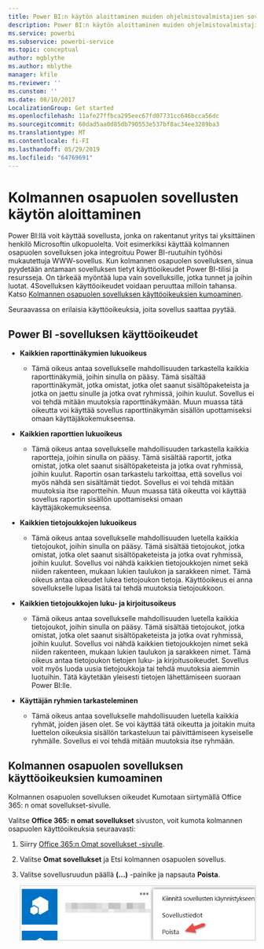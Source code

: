 ```yaml
---
title: Power BI:n käytön aloittaminen muiden ohjelmistovalmistajien sovellusten kanssa
description: Power BI:n käytön aloittaminen muiden ohjelmistovalmistajien sovellusten kanssa
ms.service: powerbi
ms.subservice: powerbi-service
ms.topic: conceptual
author: mgblythe
ms.author: mblythe
manager: kfile
ms.reviewer: ''
ms.cunstom: ''
ms.date: 08/10/2017
LocalizationGroup: Get started
ms.openlocfilehash: 11afe27ffbca295eec67fd07731cc646bcca56dc
ms.sourcegitcommit: 60dad5aa0d85db790553e537bf8ac34ee3289ba3
ms.translationtype: MT
ms.contentlocale: fi-FI
ms.lasthandoff: 05/29/2019
ms.locfileid: "64769691"
---
```

# <a name="get-started-with-third-party-apps"></a>Kolmannen osapuolen sovellusten käytön aloittaminen

Power BI:llä voit käyttää sovellusta, jonka on rakentanut yritys tai yksittäinen henkilö Microsoftin ulkopuolelta. Voit esimerkiksi käyttää kolmannen osapuolen sovelluksen joka integroituu Power BI-ruutuihin työhösi mukautettuja WWW-sovellus. Kun kolmannen osapuolen sovelluksen, sinua pyydetään antamaan sovelluksen tietyt käyttöoikeudet Power BI-tilisi ja resursseja. On tärkeää myöntää lupa vain sovelluksille, jotka tunnet ja joihin luotat. 4Sovelluksen käyttöoikeudet voidaan peruuttaa milloin tahansa. Katso [Kolmannen osapuolen sovelluksen käyttöoikeuksien kumoaminen](#revoke).

Seuraavassa on erilaisia käyttöoikeuksia, joita sovellus saattaa pyytää.

## <a name="power-bi-app-permissions"></a>Power BI -sovelluksen käyttöoikeudet

* **Kaikkien raporttinäkymien lukuoikeus**
  
  * Tämä oikeus antaa sovellukselle mahdollisuuden tarkastella kaikkia raporttinäkymiä, joihin sinulla on pääsy. Tämä sisältää raporttinäkymät, jotka omistat, jotka olet saanut sisältöpaketeista ja jotka on jaettu sinulle ja jotka ovat ryhmissä, joihin kuulut. Sovellus ei voi tehdä mitään muutoksia raporttinäkymään. Muun muassa tätä oikeutta voi käyttää sovellus raporttinäkymän sisällön upottamiseksi omaan käyttäjäkokemukseensa.

* **Kaikkien raporttien lukuoikeus**
  
  * Tämä oikeus antaa sovellukselle mahdollisuuden tarkastella kaikkia raportteja, joihin sinulla on pääsy. Tämä sisältää raportit, jotka omistat, jotka olet saanut sisältöpaketeista ja jotka ovat ryhmissä, joihin kuulut. Raportin osan tarkastelu tarkoittaa, että sovellus voi myös nähdä sen sisältämät tiedot. Sovellus ei voi tehdä mitään muutoksia itse raportteihin. Muun muassa tätä oikeutta voi käyttää sovellus raportin sisällön upottamiseksi omaan käyttäjäkokemukseensa.

* **Kaikkien tietojoukkojen lukuoikeus**
  
  * Tämä oikeus antaa sovellukselle mahdollisuuden luetella kaikkia tietojoukot, joihin sinulla on pääsy. Tämä sisältää tietojoukot, jotka omistat, jotka olet saanut sisältöpaketeista ja jotka ovat ryhmissä, joihin kuulut. Sovellus voi nähdä kaikkien tietojoukkojen nimet sekä niiden rakenteen, mukaan lukien taulukon ja sarakkeen nimet. Tämä oikeus antaa oikeudet lukea tietojoukon tietoja. Käyttöoikeus ei anna sovellukselle lupaa lisätä tai tehdä muutoksia tietojoukkoon.
* **Kaikkien tietojoukkojen luku- ja kirjoitusoikeus**
  
  * Tämä oikeus antaa sovellukselle mahdollisuuden luetella kaikkia tietojoukot, joihin sinulla on pääsy. Tämä sisältää tietojoukot, jotka omistat, jotka olet saanut sisältöpaketeista ja jotka ovat ryhmissä, joihin kuulut. Sovellus voi nähdä kaikkien tietojoukkojen nimet sekä niiden rakenteen, mukaan lukien taulukon ja sarakkeen nimet. Tämä oikeus antaa tietojoukon tietojen luku- ja kirjoitusoikeudet. Sovellus voit myös luoda uusia tietojoukkoja tai tehdä muutoksia aiemmin luotuihin. Tätä käytetään yleisesti tietojen lähettämiseen suoraan Power BI:lle.

* **Käyttäjän ryhmien tarkasteleminen**
  
  * Tämä oikeus antaa sovellukselle mahdollisuuden luetella kaikkia ryhmät, joiden jäsen olet. Se voi käyttää tätä oikeutta ja joitakin muita luettelon oikeuksia sisällön tarkasteluun tai päivittämiseen kyseiselle ryhmälle. Sovellus ei voi tehdä mitään muutoksia itse ryhmään.

<a name="revoke"/>

## <a name="revoke-third-party-app-permissions"></a>Kolmannen osapuolen sovelluksen käyttöoikeuksien kumoaminen

Kolmannen osapuolen sovelluksen oikeudet Kumotaan siirtymällä Office 365: n omat sovellukset-sivulle.

Valitse **Office 365: n omat sovellukset** sivuston, voit kumota kolmannen osapuolen käyttöoikeuksia seuraavasti:

1. Siirry [Office 365:n Omat sovellukset -sivulle](https://portal.office.com/myapps).

2. Valitse **Omat sovellukset** ja Etsi kolmannen osapuolen sovellus.

3. Valitse sovellusruudun päällä **(...)**  -painike ja napsauta **Poista**.

   ![Poista](media/service-power-bi-get-started-third-party-apps/remove.png)